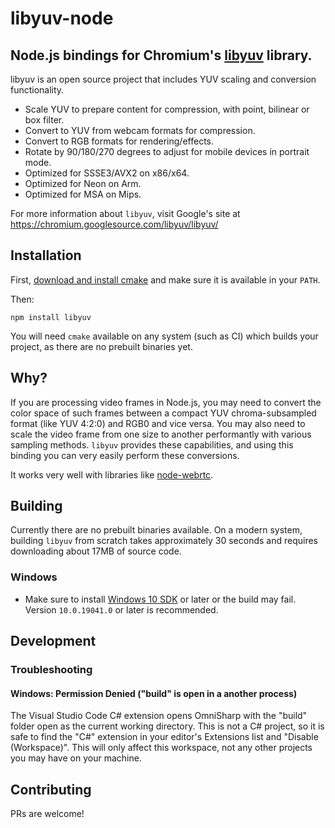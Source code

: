 # libyuv-node
## Node.js bindings for Chromium's [libyuv](https://chromium.googlesource.com/libyuv/libyuv/) library. 

libyuv is an open source project that includes YUV scaling and conversion functionality.

- Scale YUV to prepare content for compression, with point, bilinear or box filter.
- Convert to YUV from webcam formats for compression.
- Convert to RGB formats for rendering/effects.
- Rotate by 90/180/270 degrees to adjust for mobile devices in portrait mode.
- Optimized for SSSE3/AVX2 on x86/x64.
- Optimized for Neon on Arm.
- Optimized for MSA on Mips.

For more information about `libyuv`, visit Google's site at https://chromium.googlesource.com/libyuv/libyuv/

## Installation 

First, [download and install cmake](https://cmake.org/download/) and make sure it 
is available in your `PATH`.

Then:
```
npm install libyuv
```

You will need `cmake` available on any system (such as CI) which builds your 
project, as there are no prebuilt binaries yet.

## Why?

If you are processing video frames in Node.js, you may need to convert the color space
of such frames between a compact YUV chroma-subsampled format (like YUV 4:2:0) and RGB0 
and vice versa. You may also need to scale the video frame from one size to another
performantly with various sampling methods. `libyuv` provides these capabilities,
and using this binding you can very easily perform these conversions.

It works very well with libraries like [node-webrtc](https://github.com/node-webrtc/node-webrtc).

## Building

Currently there are no prebuilt binaries available. On a modern system, building 
`libyuv` from scratch takes approximately 30 seconds and requires downloading 
about 17MB of source code. 

### Windows

- Make sure to install 
  [Windows 10 SDK](https://developer.microsoft.com/en-US/windows/downloads/windows-10-sdk/) 
  or later or the build may fail. Version `10.0.19041.0` or later is recommended.

## Development
### Troubleshooting
#### Windows: Permission Denied ("build" is open in a another process)

The Visual Studio Code C# extension opens OmniSharp with the "build" folder open as the current working directory.
This is not a C# project, so it is safe to find the "C#" extension in your editor's Extensions list and "Disable (Workspace)".
This will only affect this workspace, not any other projects you may have on your machine.

## Contributing

PRs are welcome!